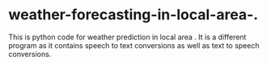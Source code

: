 # weather-forecasting-in-local-area-.
This is python code for weather prediction in local area . It is a different program as it contains speech to text conversions as well as text to speech conversions.
